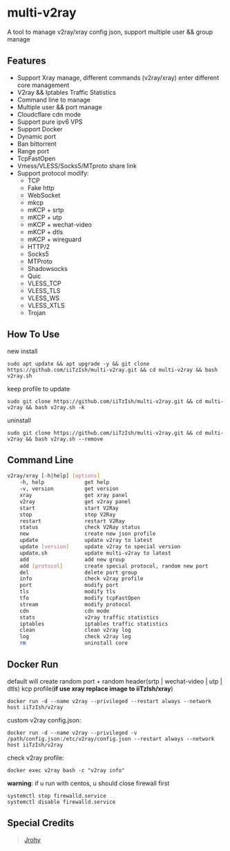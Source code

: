 # multi-v2ray
A tool to manage v2ray/xray config json, support multiple user && group manage  

## Features

- Support Xray manage, different commands (v2ray/xray) enter different core management
- V2ray && Iptables Traffic Statistics
- Command line to manage
- Multiple user && port manage
- Cloudcflare cdn mode
- Support pure ipv6 VPS
- Support Docker
- Dynamic port
- Ban bittorrent
- Range port
- TcpFastOpen
- Vmess/VLESS/Socks5/MTproto share link
- Support protocol modify:
  - TCP
  - Fake http
  - WebSocket
  - mkcp
  - mKCP + srtp
  - mKCP + utp
  - mKCP + wechat-video
  - mKCP + dtls
  - mKCP + wireguard
  - HTTP/2
  - Socks5
  - MTProto
  - Shadowsocks
  - Quic
  - VLESS_TCP
  - VLESS_TLS
  - VLESS_WS
  - VLESS_XTLS
  - Trojan

## How To Use
new install
```
sudo apt update && apt upgrade -y && git clone https://github.com/iiTzIsh/multi-v2ray.git && cd multi-v2ray && bash v2ray.sh
```

keep profile to update
```
sudo git clone https://github.com/iiTzIsh/multi-v2ray.git && cd multi-v2ray && bash v2ray.sh -k
```

uninstall
```
sudo git clone https://github.com/iiTzIsh/multi-v2ray.git && cd multi-v2ray && bash v2ray.sh --remove
```

## Command Line
```bash
v2ray/xray [-h|help] [options]
    -h, help             get help
    -v, version          get version
    xray                 get xray panel
    v2ray                get v2ray panel
    start                start V2Ray
    stop                 stop V2Ray
    restart              restart V2Ray
    status               check V2Ray status
    new                  create new json profile
    update               update v2ray to latest
    update [version]     update v2ray to special version
    update.sh            update multi-v2ray to latest
    add                  add new group
    add [protocol]       create special protocol, random new port
    del                  delete port group
    info                 check v2ray profile
    port                 modify port
    tls                  modify tls
    tfo                  modify tcpFastOpen
    stream               modify protocol
    cdn                  cdn mode
    stats                v2ray traffic statistics
    iptables             iptables traffic statistics
    clean                clean v2ray log
    log                  check v2ray log
    rm                   uninstall core
```

## Docker Run
default will create random port + random header(srtp | wechat-video | utp | dtls) kcp profile(**if use xray replace image to iiTzIsh/xray**)  
```
docker run -d --name v2ray --privileged --restart always --network host iiTzIsh/v2ray
```

custom v2ray config.json:
```
docker run -d --name v2ray --privileged -v /path/config.json:/etc/v2ray/config.json --restart always --network host iiTzIsh/v2ray
```

check v2ray profile:
```
docker exec v2ray bash -c "v2ray info"
```

**warning**: if u run with centos, u should close firewall first
```
systemctl stop firewalld.service
systemctl disable firewalld.service
```

## Special Credits
> [Jrohy](https://github.com/Jrohy)
